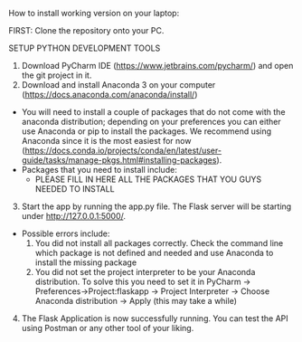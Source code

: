 How to install working version on your laptop:

FIRST: Clone the repository onto your PC.

SETUP PYTHON DEVELOPMENT TOOLS
1. Download PyCharm IDE (https://www.jetbrains.com/pycharm/) and open the git project in it.
2. Download and install Anaconda 3 on your computer (https://docs.anaconda.com/anaconda/install/)
  - You will need to install a couple of packages that do not come with the anaconda distribution; depending on your preferences you can either use Anaconda or pip to install the packages. We recommend using Anaconda since it is the most easiest for now (https://docs.conda.io/projects/conda/en/latest/user-guide/tasks/manage-pkgs.html#installing-packages).
  - Packages that you need to install include:
    - PLEASE FILL IN HERE ALL THE PACKAGES THAT YOU GUYS NEEDED TO INSTALL
3. Start the app by running the app.py file. The Flask server will be starting under http://127.0.0.1:5000/.
  - Possible errors include:
    1. You did not install all packages correctly. Check the command line which package is not defined and needed and use Anaconda to install the missing package
    2. You did not set the project interpreter to be your Anaconda distribution. To solve this you need to set it in PyCharm -> Preferences->Project:flaskapp -> Project Interpreter -> Choose Anaconda distribution -> Apply (this may take a while)
4. The Flask Application is now successfully running. You can test the API using Postman or any other tool of your liking.

